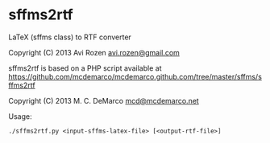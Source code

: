 sffms2rtf
=========

LaTeX (sffms class) to RTF converter

Copyright (C) 2013 Avi Rozen <avi.rozen@gmail.com>

sffms2rtf is based on a PHP script available at
https://github.com/mcdemarco/mcdemarco.github.com/tree/master/sffms/sffms2rtf

Copyright (C) 2013 M. C. DeMarco <mcd@mcdemarco.net>

Usage:

    ./sffms2rtf.py <input-sffms-latex-file> [<output-rtf-file>]

